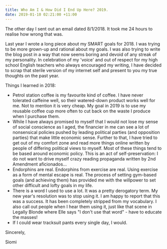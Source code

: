 ```yaml
---
title: Who Am I & How Did I End Up Here? 2019.
date: 2019-01-10 02:21:00 +11:00
---
```


The other day I sent out an email dated 8/1/2018. It took me 24 hours to realise how wrong that was.

Last year I wrote a long piece about my SMART goals for 2018. I was trying to be more grown-up and rational about my goals. I was also trying to write the blog post in a way that now seems boring and devoid of any streak of my personality. In celebration of my 'voice' and out of respect for my high school English teachers who always encouraged my writing, I have decided to scrap that sterile version of my internet self and present to you my true thoughts on the past year.

Things I learned in 2018:
* Petrol station coffee is my favourite kind of coffee. I have never tolerated caffeine well, so their watered-down product works well for me. Not to mention it is very cheap. My goal in 2019 is to use my reusable coffee cup more often to cut back on the waste I produce when I purchase them.
* While I have always promised to myself that I would not lose my sense of social conscience as I aged, the financier in me can see a lot of nonsensical policies pushed by leading political parties (and opposition parties) that make little economic sense. Further to that, I have tried to get out of my comfort zone and read more things online written by people of differing political views to myself. Most of these things tend to be based around economic policy. This is an act of self-preservation: I do not want to drive myself crazy reading propaganda written by 2nd Amendment aficionados... 
* Endorphins are real. Endorphins from exercise are real. Using exercise as a form of mental escape is real. The process of setting gym-based goals (and achieving them) has provided me with the willpower to set other difficult and lofty goals in my life. 
* There is a word I used to use a lot. It was a pretty derogatory term. My new year's resolution was to stop using it. I am happy to report that this was a success. It has been completely stripped from my vocabulary. I also call out people when I hear them using it, just like that scene in Legally Blonde where Elle says "I don't use that word" - have to educate the masses!
* If I could wear tracksuit pants every single day, I would. 


Sincerely,

Siomi
